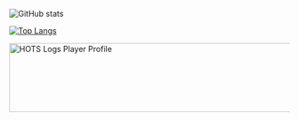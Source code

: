 ![GitHub stats](https://github-readme-stats.vercel.app/api?username=timkovik&hide=contribs,prs)

[![Top Langs](https://github-readme-stats.vercel.app/api/top-langs/?username=timkovik)](https://github.com/anuraghazra/github-readme-stats)

 <a href="https://www.hotslogs.com/Player/Profile?PlayerID=12965123"><img alt="HOTS Logs Player Profile" src="https://www.hotslogs.com/Images/PlayerProfileImage/12965123.jpeg" width="563" height="125" /></a>

